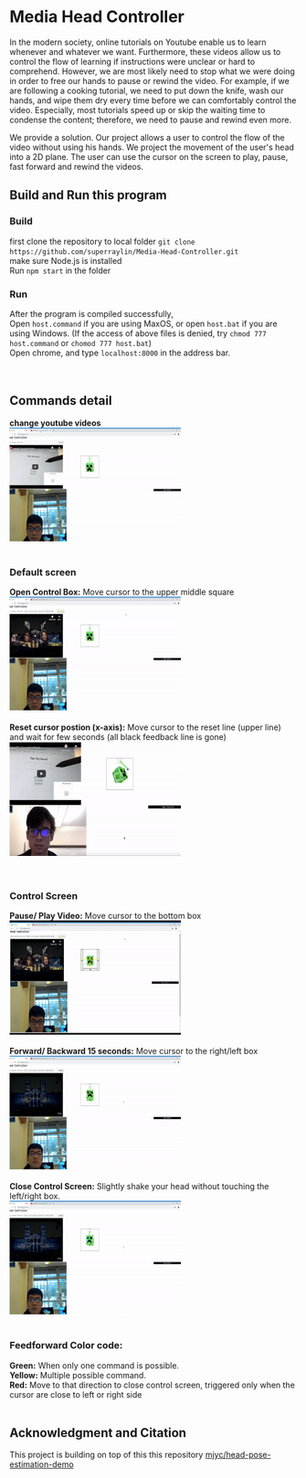 # Media Head Controller
In the modern society, online tutorials on Youtube enable us to learn whenever and whatever we want. Furthermore, these videos allow us to control the flow of learning if instructions were unclear or hard to comprehend. However, we are most likely need to stop what we were doing in order to free our hands to pause or rewind the video. For example, if we are following a cooking tutorial, we need to put down the knife, wash our hands, and wipe them dry every time before we can comfortably control the video. Especially, most tutorials speed up or skip the waiting time to condense the content; therefore, we need to pause and rewind even more. 

We provide a solution. Our project allows a user to control the flow of the video without using his hands. We project the movement of the user's head into a 2D plane. The user can use the cursor on the screen to play, pause, fast forward and rewind the videos. 


## Build and Run this program
### Build
first clone the repository to local folder
`git clone https://github.com/superraylin/Media-Head-Controller.git`<br />
make sure Node.js is installed <br />
Run `npm start` in the folder

### Run
After the program is compiled successfully, <br />
Open `host.command` if you are using MaxOS, or open `host.bat` if you are using Windows.
(If the access of above files is denied, try `chmod 777 host.command` or `chomod 777 host.bat`) <br />
Open chrome, and type `localhost:8000` in the address bar. <br />  <br />  <br />





## Commands detail
**change youtube videos** <br/>
<img src="https://github.com/superraylin/Media-Head-Controller/blob/master/media/change_video.gif" width="300" height ="200">
<br />
<br />
### Default screen
**Open Control Box:** Move cursor to the upper middle square   <br />
<img src="https://github.com/superraylin/Media-Head-Controller/blob/master/media/open_control.gif" width="300" height ="200">
<br />
<br />
**Reset cursor postion (x-axis):** Move cursor to the reset line (upper line) and wait for few seconds (all black feedback line is gone)<br />
<img src="https://github.com/superraylin/Media-Head-Controller/blob/master/media/reset.gif" width="300" height ="200">
<br />
<br />
<br />
### Control Screen
**Pause/ Play Video:**
Move cursor to the bottom box<br />
<img src="https://github.com/superraylin/Media-Head-Controller/blob/master/media/play_pause.gif" width="300" height ="200"><br />
<br />
**Forward/ Backward 15 seconds:**
Move cursor to the right/left box<br />
<img src="https://github.com/superraylin/Media-Head-Controller/blob/master/media/forward_backward.gif" width="300" height ="200">
<br />
<br />
**Close Control Screen:**
Slightly shake your head without touching the left/right box. <br />
<img src="https://github.com/superraylin/Media-Head-Controller/blob/master/media/cancel.gif" width="300" height ="200">
<br />
<br />

### Feedforward Color code:
**Green:** When only one command is possible. <br />
**Yellow:** Multiple possible command.<br />
**Red:** Move to that direction to close control screen, triggered only when the cursor are close to left or right side
<br />
<br />
## Acknowledgment and Citation
This project is building on top of this this repository [mjyc/head-pose-estimation-demo](https://github.com/mjyc/head-pose-estimation-demo)
